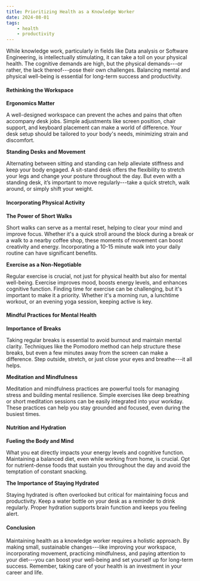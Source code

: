 ```yaml
---
title: Prioritizing Health as a Knowledge Worker
date: 2024-08-01
tags:
    - health
    - productivity
---
```

While knowledge work, particularly in fields like Data analysis or Software Engineering, is intellectually stimulating, it can take a toll on your physical health. The cognitive demands are high, but the physical demands---or rather, the lack thereof---pose their own challenges. Balancing mental and physical well-being is essential for long-term success and productivity.

#### Rethinking the Workspace

**Ergonomics Matter**

A well-designed workspace can prevent the aches and pains that often accompany desk jobs. Simple adjustments like screen position, chair support, and keyboard placement can make a world of difference. Your desk setup should be tailored to your body's needs, minimizing strain and discomfort.

**Standing Desks and Movement**

Alternating between sitting and standing can help alleviate stiffness and keep your body engaged. A sit-stand desk offers the flexibility to stretch your legs and change your posture throughout the day. But even with a standing desk, it’s important to move regularly---take a quick stretch, walk around, or simply shift your weight.

#### Incorporating Physical Activity

**The Power of Short Walks**

Short walks can serve as a mental reset, helping to clear your mind and improve focus. Whether it's a quick stroll around the block during a break or a walk to a nearby coffee shop, these moments of movement can boost creativity and energy. Incorporating a 10-15 minute walk into your daily routine can have significant benefits.

**Exercise as a Non-Negotiable**

Regular exercise is crucial, not just for physical health but also for mental well-being. Exercise improves mood, boosts energy levels, and enhances cognitive function. Finding time for exercise can be challenging, but it's important to make it a priority. Whether it's a morning run, a lunchtime workout, or an evening yoga session, keeping active is key.

#### Mindful Practices for Mental Health

**Importance of Breaks**

Taking regular breaks is essential to avoid burnout and maintain mental clarity. Techniques like the Pomodoro method can help structure these breaks, but even a few minutes away from the screen can make a difference. Step outside, stretch, or just close your eyes and breathe---it all helps.

**Meditation and Mindfulness**

Meditation and mindfulness practices are powerful tools for managing stress and building mental resilience. Simple exercises like deep breathing or short meditation sessions can be easily integrated into your workday. These practices can help you stay grounded and focused, even during the busiest times.

#### Nutrition and Hydration

**Fueling the Body and Mind**

What you eat directly impacts your energy levels and cognitive function. Maintaining a balanced diet, even while working from home, is crucial. Opt for nutrient-dense foods that sustain you throughout the day and avoid the temptation of constant snacking.

**The Importance of Staying Hydrated**

Staying hydrated is often overlooked but critical for maintaining focus and productivity. Keep a water bottle on your desk as a reminder to drink regularly. Proper hydration supports brain function and keeps you feeling alert.

#### Conclusion

Maintaining health as a knowledge worker requires a holistic approach. By making small, sustainable changes---like improving your workspace, incorporating movement, practicing mindfulness, and paying attention to your diet---you can boost your well-being and set yourself up for long-term success. Remember, taking care of your health is an investment in your career and life.